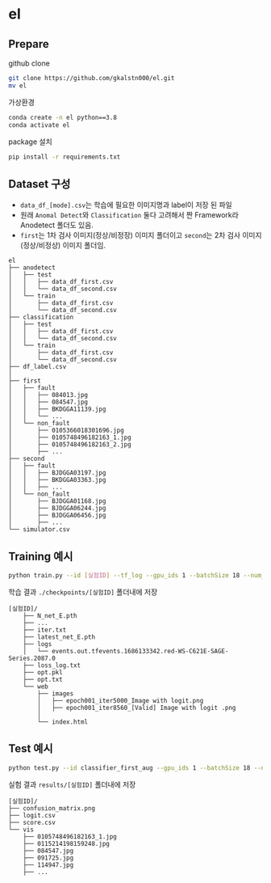 # el

## Prepare
github clone 
```Bash
git clone https://github.com/gkalstn000/el.git
mv el
```

가상환경
```Bash
conda create -n el python==3.8
conda activate el
```

package 설치
```Bash
pip install -r requirements.txt
```

## Dataset 구성
* `data_df_[mode].csv`는 학습에 필요한 이미지명과 label이 저장 된 파일
* 원래 `Anomal Detect`와 `Classification` 둘다 고려해서 짠 Framework라 Anodetect 폴더도 있음.
* `first`는 1차 검사 이미지(정상/비정장) 이미지 폴더이고 `second`는 2차 검사 이미지(정상/비정상) 이미지 폴더임.
```
el
├── anodetect
│   ├── test
│   │   ├── data_df_first.csv
│   │   └── data_df_second.csv
│   └── train
│       ├── data_df_first.csv
│       └── data_df_second.csv
├── classification
│   ├── test
│   │   ├── data_df_first.csv
│   │   └── data_df_second.csv
│   └── train
│       ├── data_df_first.csv
│       └── data_df_second.csv
├── df_label.csv
│
├── first
│   ├── fault
│   │   ├── 084013.jpg
│   │   ├── 084547.jpg
│   │   ├── BKDGGA11139.jpg
│   │   └── ...
│   └── non_fault
│       ├── 0105366018301696.jpg
│       ├── 0105748496182163_1.jpg
│       ├── 0105748496182163_2.jpg
│       ├── ...
├── second
│   ├── fault
│   │   ├── BJDGGA03197.jpg
│   │   ├── BKDGGA03363.jpg
│   │   ├── ...
│   └── non_fault
│       ├── BJDGGA01168.jpg
│       ├── BJDGGA06244.jpg
│       ├── BJDGGA06456.jpg
│       ├── ...
└── simulator.csv

```

## Training 예시
```Bash
python train.py --id [실험ID] --tf_log --gpu_ids 1 --batchSize 18 --num_workers 10 --dataroot /home/work/msha/el/
```

학습 결과 `./checkpoints/[실험ID]` 폴더내에 저장
```
[실험ID]/
    ├── N_net_E.pth
    ├── ...
    ├── iter.txt
    ├── latest_net_E.pth
    ├── logs
    │   └── events.out.tfevents.1686133342.red-WS-C621E-SAGE-Series.2087.0
    ├── loss_log.txt
    ├── opt.pkl
    ├── opt.txt
    └── web
        ├── images
        │   ├── epoch001_iter5000_Image with logit.png
        │   ├── epoch001_iter8560_[Valid] Image with logit .png
        │
        └── index.html
```


## Test 예시
```Bash
python test.py --id classifier_first_aug --gpu_ids 1 --batchSize 18 --num_workers 10 --dataroot /home/work/msha/el/
```
실험 결과 `results/[실험ID]` 폴더내에 저장
```
[실험ID]/
├── confusion_matrix.png
├── logit.csv
├── score.csv
└── vis
    ├── 0105748496182163_1.jpg
    ├── 0115214198159248.jpg
    ├── 084547.jpg
    ├── 091725.jpg
    ├── 114947.jpg
    ├── ...

```